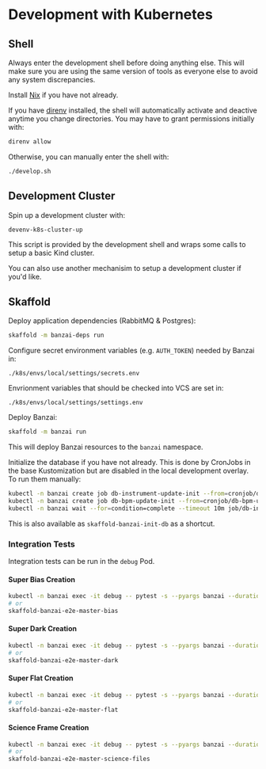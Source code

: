 # Development with Kubernetes

## Shell

Always enter the development shell before doing anything else. This will make
sure you are using the same version of tools as everyone else to avoid any
system discrepancies.

Install [Nix](https://github.com/LCOGT/public-wiki/wiki/Install-Nix) if you have
not already.

If you have [direnv](https://github.com/LCOGT/public-wiki/wiki/Install-direnv)
installed, the shell will automatically activate and deactive anytime you change
directories. You may have to grant permissions initially with:

```sh
direnv allow
```

Otherwise, you can manually enter the shell with:

```sh
./develop.sh
```

## Development Cluster

Spin up a development cluster with:

```sh
devenv-k8s-cluster-up
```

This script is provided by the development shell and wraps some calls to setup
a basic Kind cluster.

You can also use another mechanisim to setup a development cluster if you'd like.


## Skaffold

Deploy application dependencies (RabbitMQ & Postgres):

```sh
skaffold -m banzai-deps run
```

Configure secret environment variables (e.g. `AUTH_TOKEN`) needed by Banzai in:

```file
./k8s/envs/local/settings/secrets.env
```

Envrionment variables that should be checked into VCS are set in:

```file
./k8s/envs/local/settings/settings.env
```

Deploy Banzai:

```sh
skaffold -m banzai run
```

This will deploy Banzai resources to the `banzai` namespace.

Initialize the database if you have not already. This is done by CronJobs in the
base Kustomization but are disabled in the local development overlay.
To run them manually:

```sh
kubectl -n banzai create job db-instrument-update-init --from=cronjob/db-instrument-update
kubectl -n banzai create job db-bpm-update-init --from=cronjob/db-bpm-update
kubectl -n banzai wait --for=condition=complete --timeout 10m job/db-instrument-update-init job/db-bpm-update-init
```

This is also available as `skaffold-banzai-init-db` as a shortcut.

### Integration Tests

Integration tests can be run in the `debug` Pod.


#### Super Bias Creation

```sh
kubectl -n banzai exec -it debug -- pytest -s --pyargs banzai --durations=0 -m master_bias
# or
skaffold-banzai-e2e-master-bias
```

#### Super Dark Creation

```sh
kubectl -n banzai exec -it debug -- pytest -s --pyargs banzai --durations=0 -m master_dark
# or
skaffold-banzai-e2e-master-dark
```

#### Super Flat Creation

```sh
kubectl -n banzai exec -it debug -- pytest -s --pyargs banzai --durations=0 -m master_flat
# or
skaffold-banzai-e2e-master-flat
```

#### Science Frame Creation

```sh
kubectl -n banzai exec -it debug -- pytest -s --pyargs banzai --durations=0 -m science_files
# or
skaffold-banzai-e2e-master-science-files
```
